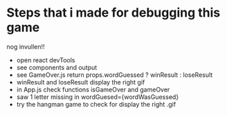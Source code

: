 # Steps that i made for debugging this game



nog invullen!!



- open react devTools
- see components and output
- see GameOver.js 
    return props.wordGuessed ? winResult : loseResult
- winResult and loseResult display the right gif
- in App.js check functions isGameOver and gameOver
- saw 1 letter missing in wordGuesed={wordWasGuessed}
- try the hangman game to check for display the right .gif